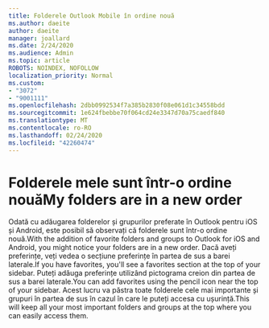 ```yaml
---
title: Folderele Outlook Mobile în ordine nouă
ms.author: daeite
author: daeite
manager: joallard
ms.date: 2/24/2020
ms.audience: Admin
ms.topic: article
ROBOTS: NOINDEX, NOFOLLOW
localization_priority: Normal
ms.custom:
- "3072"
- "9001111"
ms.openlocfilehash: 2dbb0992534f7a385b2830f08e061d1c34558bdd
ms.sourcegitcommit: 1e624fbebbe70f064cd24e3347d70a75caedf840
ms.translationtype: MT
ms.contentlocale: ro-RO
ms.lasthandoff: 02/24/2020
ms.locfileid: "42260474"
---
```

# <a name="my-folders-are-in-a-new-order"></a><span data-ttu-id="443e5-102">Folderele mele sunt într-o ordine nouă</span><span class="sxs-lookup"><span data-stu-id="443e5-102">My folders are in a new order</span></span>

<span data-ttu-id="443e5-103">Odată cu adăugarea folderelor și grupurilor preferate în Outlook pentru iOS și Android, este posibil să observați că folderele sunt într-o ordine nouă.</span><span class="sxs-lookup"><span data-stu-id="443e5-103">With the addition of favorite folders and groups to Outlook for iOS and Android, you might notice your folders are in a new order.</span></span> <span data-ttu-id="443e5-104">Dacă aveți preferințe, veți vedea o secțiune preferințe în partea de sus a barei laterale.</span><span class="sxs-lookup"><span data-stu-id="443e5-104">If you have favorites, you'll see a favorites section at the top of your sidebar.</span></span> <span data-ttu-id="443e5-105">Puteți adăuga preferințe utilizând pictograma creion din partea de sus a barei laterale.</span><span class="sxs-lookup"><span data-stu-id="443e5-105">You can add favorites using the pencil icon near the top of your sidebar.</span></span> <span data-ttu-id="443e5-106">Acest lucru va păstra toate folderele cele mai importante și grupuri în partea de sus în cazul în care le puteți accesa cu ușurință.</span><span class="sxs-lookup"><span data-stu-id="443e5-106">This will keep all your most important folders and groups at the top where you can easily access them.</span></span>